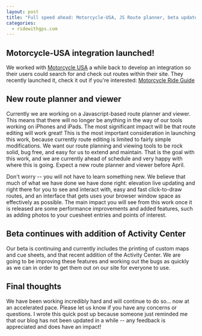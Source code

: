 ```yaml
--- 
layout: post
title: "Full speed ahead: Motorcycle-USA, JS Route planner, beta updates"
categories: 
  - ridewithgps.com
---
```



## Motorcycle-USA integration launched!

We worked with [Motorcycle USA](http://www.motorcycle-usa.com) a while back to develop an integration so their users could search for and check out routes within their site. They recently launched it, check it out if you're interested: [Motorcycle Ride Guide](http://www.motorcycle-usa.com/Motorcycle-Ride-Guide.aspx)

## New route planner and viewer

Currently we are working on a Javascript-based route planner and viewer.  This means that there will no longer be anything in the way of our tools working on iPhones and iPads.  The most significant impact will be that route editing will work great! This is the most important consideration in launching this work, because currently route editing is limited to fairly simple modifications. We want our route planning and viewing tools to be rock solid, bug free, and easy for us to extend and maintain.  That is the goal with this work, and we are currently ahead of schedule and very happy with where this is going. Expect a new route planner and viewer before April. 

Don't worry -- you will not have to learn something new.  We believe that much of what we have done we have done right: elevation live updating and right there for you to see and interact with, easy and fast click-to-draw routes, and an interface that gets uses your browser window space as effectively as possible.  The main impact you will see from this work once it is released are some performance improvements and added features, such as adding photos to your cuesheet entries and points of interest.

## Beta continues with addition of Activity Center 

Our beta is continuing and currently includes the printing of custom maps and cue sheets, and that recent addition of the Activity Center.  We are going to be improving these features and working out the bugs as quickly as we can in order to get them out on our site for everyone to use.  

## Final thoughts

We have been working incredibly hard and will continue to do so... now at an accelerated pace.  Please let us know if you have any concerns or questions.  I wrote this quick post up because someone just reminded me that our blog has not been updated in a while -- any feedback is appreciated and does have an impact!


